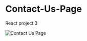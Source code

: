 # Contact-Us-Page
React project 3

![Contact Us Page](https://github.com/user-attachments/assets/d8d9779b-0fca-417e-bf96-cad06d51303d)
